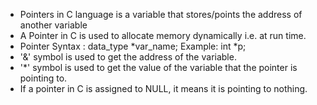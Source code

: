 * Pointers in C language is a variable that stores/points the address of another variable
*  A Pointer in C is used to allocate memory dynamically i.e. at run time. 
* Pointer Syntax : data_type *var_name;
     Example: int *p;
* '&' symbol is used to get the address of the variable.
* '*' symbol is used to get the value of the variable that the pointer is pointing     to.
* If a pointer in C is assigned to NULL, it means it is pointing to nothing.
